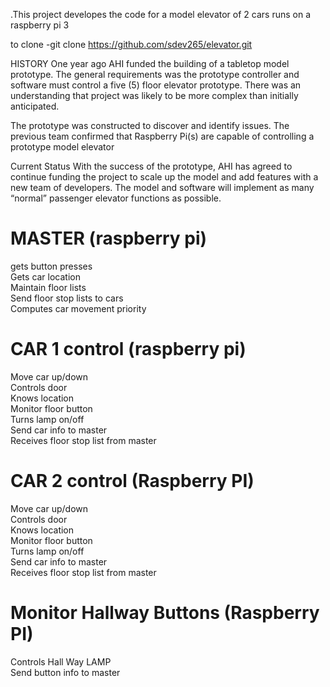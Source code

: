 .This project developes the code for a model elevator of 2 cars runs on a raspberry pi 3

to clone 
-git clone https://github.com/sdev265/elevator.git

HISTORY
One year ago AHI funded the building of a tabletop model prototype. 
The general requirements was the prototype controller and software must control a five (5) floor elevator prototype. 
There was an understanding that project was likely to be more complex than initially anticipated.

The prototype was constructed to discover and identify issues. 
The previous team confirmed that Raspberry Pi(s) are capable of controlling a prototype model elevator

Current Status
With the success of the prototype, AHI has agreed to continue funding the project to scale up the model and add features with a new team of developers. 
The model and software will implement as many “normal” passenger elevator functions as possible. 

<h1> MASTER (raspberry pi) </h1>

<p>
gets button presses<br>
Gets car location<br>
Maintain floor lists<br>
Send floor stop lists to cars<br>
Computes car movement priority <br>
</p>


<h1>CAR 1 control (raspberry pi) </h1>
<p>
Move car up/down<br>
Controls door<br>
Knows location<br>
Monitor floor button<br>
Turns lamp on/off<br>
Send car info to master<br>
Receives floor stop list from master<br>
</p>

<h1>CAR 2 control (Raspberry PI) </h1>
<p>
Move car up/down<br>
Controls door<br>
Knows location<br>
Monitor floor button<br>
Turns lamp on/off<br>
Send car info to master<br>
Receives floor stop list from master<br>
</p>

<h1>Monitor Hallway Buttons (Raspberry PI)</h1>
<p>
Controls Hall Way LAMP<br>
Send button info to master<br>
</p>